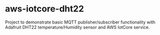 # aws-iotcore-dht22
Project to demonstrate basic MQTT publisher/subscriber functionality with Adafruit DHT22 temperature/Humidity sensor
and AWS IotCore service.
